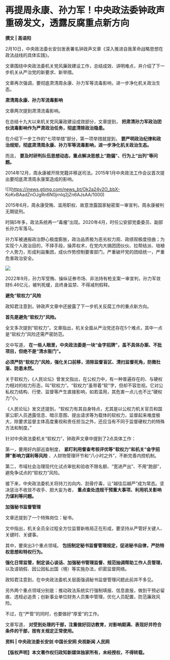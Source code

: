 # 再提周永康、孙力军！中央政法委钟政声重磅发文，透露反腐重点新方向

**撰文 | 高语阳**

2月10日，中央政法委长安剑发表署名钟政声文章《深入推进自我革命战略思想在政法战线的具体实践》。

文章围绕中央政法委机关党风廉政建设工作，总结成效、讲明难点，并介绍了下一步机关从严治党的新要求、新举措。

文章再次强调，要彻底肃清周永康、孙力军等流毒影响，进一步净化机关政治生态。

**肃清周永康、孙力军流毒影响**

文章两次提到肃清流毒影响。

在总结十九大以来机关党风廉政建设成效部分，文章提到， **把肃清孙力军政治团伙流毒影响作为严肃政治任务，彻底清除政治隐患。**

在介绍下一步工作的“七项举措”部分，第一项举措就提到， **要严明政治纪律和政治规矩，彻底肃清周永康、孙力军等流毒影响，进一步净化机关政治生态。**

而且， **要及时研判队伍思想动态，重点解决思想上“跑偏”、行为上“出列”等问题。**

2014年12月，周永康被开除党籍并移送司法。2015年1月中央政法工作会议首次提出要彻底肃清周永康案造成的影响。

![](https://inews.gtimg.com/news_bt/Ok2a24y2O_bbX-
KoKvBAadZnOJgRn6N0jrnIq2jZn6AJsAA/1000)

2015年6月，周永康受贿、滥用职权、故意泄露国家秘密案一审宣判，周永康被判无期徒刑。

时隔5年多，政法系统再一“毒瘤”出现。2020年4月，时任公安部党委委员、副部长孙力军落马。

孙力军被通报政治野心极度膨胀，政治品质极为恶劣权力观、政绩观极度扭曲；为实现个人政治目的，不择手段，操弄权术，在党内大搞团团伙伙、拉帮结派、培植个人势力，形成利益集团，成伙作势控制要害部门，严重破坏党的团结统一，严重危害政治安全。

![](https://inews.gtimg.com/news_bt/Ou3vOioFYmHWjFv3lLQ_t6dTilHrKl4LzR7tYItDTZxJ8AA/1000)

2022年9月，孙力军受贿、操纵证券市场、非法持有枪支案一审宣判，孙力军敛财6.46亿元，被判死缓，且终身监禁、不得减刑假释。

**避免“软权力”风险**

政知君注意到，钟政声文章中还披露了下一步机关反腐工作的重点新方向。

**首先是避免“软权力”风险。**

全文多次提到“软权力”。文章指出，机关全面从严治党还存在5个难点，其中一点是“软权力”风险还需严密防范。

文中写道， **在一些人眼里，中央政法委是一块“金字招牌”，虽不具体办案、不批项目，但绝不是“清水衙门”。**

**必须严防“软权力”风险，强化关口前移，消除监督盲区、清扫监督死角，防微杜渐、防患未然。**

关于软权力，《人民论坛》曾发文指出，在公权力中，有一种普遍存在的、与硬权力相对的权力形态，叫“软权力”。“软权力”虽带着“软”字，但却不容忽视。它对公私权力结构、行使、监督等产生直接影响，如若滥用，其危害一点儿也不比“硬权力”小。

《人民论坛》发文还提到，“软权力有其自身特点，尤其是以公权力机关官员和国家公职人员透露信息、暗示意图、提出请求等为载体的软权力，监督起来难度极大，除要求监督主体高度重视和责任担当之外，还应当有不同于监督硬权力的特殊方法和制度。”

针对中央政法委机关“软权力”，钟政声文章中提到了2点具体工作：

第一，要用好内部巡查制度， **紧盯利用督查考核评优等“软权力”和机关“金字招牌”影响力谋利等风险** 、人财物管理环节和“八小时之外”，不断完善内控机制。

第二，市域社会治理现代化试点审批和验收不限名额、“宽进严出”、不用“跑部”，避免争试点的“软权力”风险。

接下来，中央政法委机关将持刀刃向内、刮骨疗毒，让“越往后越严”成为常态。坚决惩治不收敛不收手、胆大妄为者，
**重点查处违规干预重大事项、利用机关影响力谋利等问题。**

**加强秘书监督管理**

文章还提到了一个特殊岗位：秘书。

文中指出，机关全员全过程全方位监督新格局正在形成，要坚持从严管好关键人、关键时、关键事。

其中，要突出3个重点领域。 **包括制定秘书监督管理规定，促进秘书自律，严防特权思想和特权行为。**

**强化日常监管，制定谈心谈话、加强秘书管理监督、规范抽调帮助工作人员管理，** 以及请销假、因公因私出国（境）等实施办法，织密监督网络。

政知君注意到，在中央政法委机关层面强调秘书监督管理问题此前并不多见。

另外两个重点领域分别是：推动政法系统实行强制填报、信息直报，做到干预必留痕、违规必追责；创新事业单位财务人员集中管理，优化人员配置，防范廉政风险。

不过，在“严管”的同时，也要做好“厚爱”的工作。

文章写道， **对受到处理的干部，注重做好回访教育，对影响期满、表现好并符合条件的干部，按有关规定正常使用。**

**资料 | 中央政法委长安剑 中国长安网 央视新闻 人民网**

**【版权声明】本文著作权归政知新媒体独家所有，未经授权，不得转载。**


